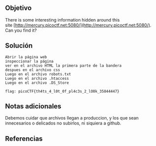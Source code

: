 ## Objetivo

There is some interesting information hidden around this site [http://mercury.picoctf.net:5080/](http://mercury.picoctf.net:5080/). Can you find it?
## Solución
```
Abrir la página web
inspeccionar la página
ver en el archivo HTML la primera parte de la bandera
despues en el archivo css
Luego en el archivo robots.txt
Luego en el archivo .htaccess
Luego en el archivo .DS_Store

flag: picoCTF{th4ts_4_l0t_0f_pl4c3s_2_lO0k_35844447}

```
## Notas adicionales

Debemos cuidar que archivos llegan a produccion, y los que sean innecesarios o delicados no subirlos, ni siquiera a github.
## Referencias